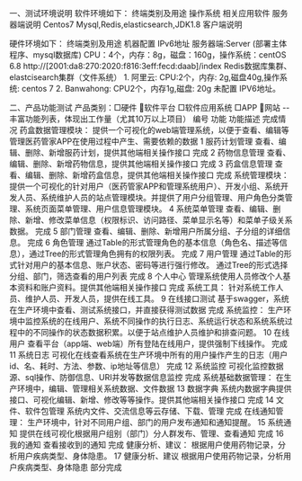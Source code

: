 一、测试环境说明
软件环境如下：
终端类别及用途	操作系统	相关应用软件
服务器端说明	Centos7	Mysql,Redis,elasticsearch,JDK1.8
客户端说明		

硬件环境如下：
终端类别及用途	机器配置	IPv6地址
服务器端:Server
(部署主体程序、mysql数据库)	CPU：4个，内存：8g，磁盘：160g，操作系统：centOS 6.8	http://[2001:da8:270:2020:f816:3eff:fecd:daab]/index
Redis数据库集群、elastcisearch集群（文件系统）	1.	阿里云: CPU:2个，内存: 2g,磁盘40g,操作系统: centos 7
2.	Banwahong: CPU2个，内存1g,磁盘: 20g	未配置 IPV6地址。

二、产品功能测试
产品类别：□硬件 软件平台 □软件应用系统 □APP  网站
--丰富功能列表，体现出工作量（尤其10万以上项目）
编号	功能	功能描述	完成情况
药盒数据管理模块：
       提供一个可视化的web端管理系统，以便于查看、编辑等管理医药管家APP在使用过程中产生、需要依赖的数据
1	服药计划管理	查看、编辑、删除、新增服药计划，提供其他端相关操作接口	完成 
2	药物信息管理	查看、编辑、删除、新增药物信息，提供其他端相关操作接口	完成
3	药盒信息管理	查看、编辑、删除、新增药盒信息，提供其他端相关操作接口	完成
系统管理模块：
       提供一个可视化的针对用户（医药管家APP和管理系统用户）、开发小组、系统开发人员、系统维护人员的站点管理模块。并提供了用户分组管理、用户角色分类管理、系统页面菜单管理、用户信息管理模块。
4	系统菜单管理	查看、编辑、删除、新增、修改菜单信息（权限标识、访问路径、菜单显示名等）和菜单子级关系数据。	完成
5	部门管理	查看、编辑、删除、新增用户所属分组、子分组的详细信息。	完成
6	角色管理	通过Table的形式管理角色的基本信息（角色名、描述等信息），通过Tree的形式管理角色拥有的权限列表。	完成
7	用户管理	通过Table的形式针对用户的基本信息、账户状态、密码等进行强行修改。
通过Tree的形式选择分组、部门，筛选查看的用户列表	完成
8	个人中心	管理系统使用人员修改个人基本资料和账户资料。提供其他端相关操作接口	完成
系统工具：
     针对系统工作人员、维护人员、开发人员，提供在线工具。
9	在线接口测试	基于swagger，系统在生产环境中查看、测试系统接口，并直接获得测试数据	完成
系统监控：
     生产环境中监控系统的在线用户、系统不同操作的执行日志、系统运行状态和系统系统过程中的不同操作的状态数据积累。以便于站点维护人员维护和排查问题。
10 	在线用户	查看平台（app端、web端）所有登陆在线用户，提供强制下线操作。	完成
11 	系统日志	可视化在线查看系统在生产环境中所有的用户操作产生的日志（用户id、名、耗时、方法、参数、ip地址等信息）	完成
12	系统监控	可视化监控数据源、sql操作、防御信息、URI并发等数据信息监控	完成
系统基础数据管理：
     在生产环境中，编辑、管理相关系统数据、文件数据
13	数据字典	系统内数据字典提供接口、可视化编辑、新增、修改等等操作。提供其他端相关操作接口	完成
14	文件、软件包管理	系统内文件、交流信息等云存储、下载、管理	完成
在线通知管理：
     生产环境中，针对不同用户组、部门的用户发布通知和通知提醒。
15	系统通知	提供在线可视化根据用户组别（部门）分人群发布、管理、查看通知	完成
16	我的通知	查看接收到的通知	完成
健康分析、建议：
      根据用户使用药物记录，分析用户疾病类型、身体隐患。
17	健康分析、建议	根据用户使用药物记录，分析用户疾病类型、身体隐患	部分完成

